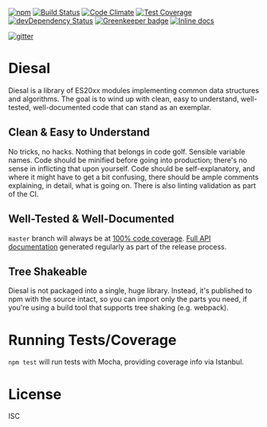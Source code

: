 [![npm][npm-badge]][npm]
[![Build Status][travis-badge]][travis]
[![Code Climate][codeclimate-badge]][codeclimate]
[![Test Coverage][cv-badge]][cv]
[![devDependency Status][david-badge]][david]
[![Greenkeeper badge][greenkeeper-badge]][greenkeeper]
[![Inline docs][inch-ci-badge]][inch-ci]

[![gitter][gitter-badge]][gitter]

# Diesal


Diesal is a library of ES20xx modules implementing common data structures and
algorithms. The goal is to wind up with clean, easy to understand, well-tested,
well-documented code that can stand as an exemplar. 

## Clean & Easy to Understand

No tricks, no hacks. Nothing that belongs in code golf. Sensible variable names.
Code should be minified before going into production; there's no sense in
inflicting that upon yourself. Code should be self-explanatory, and where it
might have to get a bit confusing, there should be ample comments explaining, in
detail, what is going on. There is also linting validation as part of the CI.

## Well-Tested & Well-Documented

`master` branch will always be at [100% code coverage][cv].
[Full API documentation][docs] generated regularly as part of the release
process.

## Tree Shakeable

Diesal is not packaged into a single, huge library. Instead, it's published to
npm with the source intact, so you can import only the parts you need, if you're
using a build tool that supports tree shaking (e.g. webpack).

# Running Tests/Coverage

`npm test` will run tests with Mocha, providing coverage info via Istanbul.

# License

ISC

[npm]: https://www.npmjs.com/package/diesal
[npm-badge]: https://img.shields.io/npm/v/diesal.svg
[travis]: https://travis-ci.org/skeate/diesal
[travis-badge]: https://img.shields.io/travis/skeate/diesal.svg
[codeclimate]: https://codeclimate.com/github/skeate/diesal
[codeclimate-badge]: https://img.shields.io/codeclimate/github/skeate/diesal.svg
[cv]: https://codeclimate.com/github/skeate/diesal/coverage
[cv-badge]: https://img.shields.io/codeclimate/coverage/github/skeate/diesal.svg
[david]: https://david-dm.org/skeate/diesal#info=devDependencies
[david-badge]: https://img.shields.io/david/dev/skeate/diesal.svg
[gitter]: https://gitter.im/skeate/diesal
[gitter-badge]: https://badges.gitter.im/Join%20Chat.svg
[docs]: http://skeate.github.io/diesal
[greenkeeper]: http://greenkeeper.io/
[greenkeeper-badge]: https://badges.greenkeeper.io/skeate/diesal.svg
[inch-ci-badge]: http://inch-ci.org/github/skeate/diesal.svg?branch=develop&style=shields
[inch-ci]: http://inch-ci.org/github/skeate/diesal
